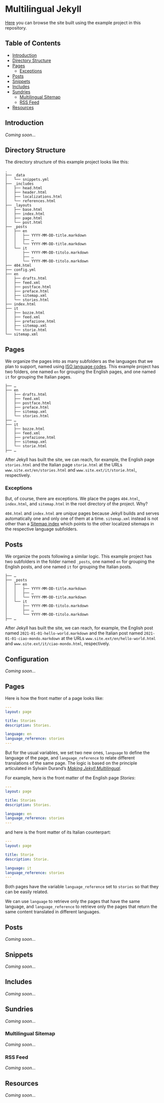# Multilingual Jekyll

[Here](https://ranbureand.github.io/multilingual-experiment/) you can browse the site built using the example project in this repository.

## Table of Contents

+ [Introduction](#introduction)
+ [Directory Structure](#directory-structure)
+ [Pages](#pages)
  + [Exceptions](#exceptions)
+ [Posts](#posts)
+ [Snippets](#snippets)
+ [Includes](#includes)
+ [Sundries](#sundries)
  + [Multilingual Sitemap](#multilingual-sitemap)
  + [RSS Feed](#rss-feed)
+ [Resources](#resources)

## Introduction

*Coming soon…*

## Directory Structure

The directory structure of this example project looks like this:

```
.
├── _data
│   └── snippets.yml
├── _includes
│   ├── head.html
│   ├── header.html
│   ├── localizations.html
│   └── references.html
├── _layouts
│   ├── base.html
│   ├── index.html
│   ├── page.html
│   └── post.html
├── _posts
│   ├── en
│   │   ├── YYYY-MM-DD-title.markdown
│   │   ├── …
│   │   └── YYYY-MM-DD-title.markdown
│   └── it
│       ├── YYYY-MM-DD-titolo.markdown
│       ├── …
│       └── YYYY-MM-DD-titolo.markdown
├── 404.html
├── config.yml
├── en
│   ├── drafts.html
│   ├── feed.xml
│   ├── postface.html
│   ├── preface.html
│   ├── sitemap.xml
│   └── stories.html
├── index.html
├── it
│   ├── bozze.html
│   ├── feed.xml
│   ├── prefazione.html
│   ├── sitemap.xml
│   └── storie.html
└── sitemap.xml
```

## Pages

We organize the pages into as many subfolders as the languages that we plan to support, named using [ISO language codes](https://www.w3schools.com/tags/ref_language_codes.asp "HTML Language Code Reference in W3Schools"). This example project has two folders, one named `en` for grouping the English pages, and one named `it` for grouping the Italian pages.

```
├── …
├── en
│   ├── drafts.html
│   ├── feed.xml
│   ├── postface.html
│   ├── preface.html
│   ├── sitemap.xml
│   └── stories.html
├── …
├── it
│   ├── bozze.html
│   ├── feed.xml
│   ├── prefazione.html
│   ├── sitemap.xml
│   └── storie.html
├── …
```

After Jekyll has built the site, we can reach, for example, the English page `stories.html` and the Italian page `storie.html` at the URLs `www.site.ext/en/stories.html` and `www.site.ext/it/storie.html`, respectively.

### Exceptions

But, of course, there are exceptions. We place the pages `404.html`, `index.html`, and `sitemap.html` in the root directory of the project. Why?

`404.html` and `index.html` are *unique* pages because Jekyll builds and serves automatically one and only one of them at a time. `sitemap.xml` instead is not other than a [Sitemap index](https://www.sitemaps.org/protocol.html#index "Sitemaps XML Format, Sitemap index") which points to the other localized sitemaps in the respective language subfolders.

## Posts

We organize the posts following a similar logic. This example project has two subfolders in the folder named `_posts`, one named `en` for grouping the English posts, and one named `it` for grouping the Italian posts.

```
├── …
├── _posts
│   ├── en
│   │   ├── YYYY-MM-DD-title.markdown
│   │   ├── …
│   │   └── YYYY-MM-DD-title.markdown
│   └── it
│       ├── YYYY-MM-DD-titolo.markdown
│       ├── …
│       └── YYYY-MM-DD-titolo.markdown
├── …
```

After Jekyll has built the site, we can reach, for example, the English post named `2021-01-01-hello-world.markdown` and the Italian post named `2021-01-01-ciao-mondo.markdown` at the URLs `www.site.ext/en/hello-world.html` and `www.site.ext/it/ciao-mondo.html`, respectively.

## Configuration

*Coming soon…*

## Pages

Here is how the front matter of a page looks like:

``` yaml
---
layout: page

title: Stories
description: Stories.

language: en
language_reference: stories
---
```

But for the usual variables, we set two new ones, `language` to define the language of the page, and `language_reference` to relate different translations of the same page. The logic is based on the principle articulated in Sylvain Durand’s *[Making Jekyll Multilingual](https://sylvaindurand.org/making-jekyll-multilingual/#principle "Making Jekyll
Multilingual")*.

For example, here is the front matter of the English page *Stories*:

``` yaml
---
layout: page

title: Stories
description: Stories.

language: en
language_reference: stories
---
```

and here is the front matter of its Italian counterpart:

``` yaml
---
layout: page

title: Storie
description: Storie.

language: it
language_reference: stories
---
```

Both pages have the variable `language_reference` set to `stories` so that they can be easily related.

We can use `language` to retrieve only the pages that have the same language, and `language_reference` to retrieve only the pages that return the same content translated in different languages.

## Posts

*Coming soon…*

## Snippets

*Coming soon…*

## Includes

*Coming soon…*

## Sundries

*Coming soon…*

### Multilingual Sitemap

*Coming soon…*

### RSS Feed

*Coming soon…*

## Resources

*Coming soon…*
